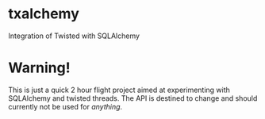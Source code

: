 # txalchemy
Integration of Twisted with SQLAlchemy

# Warning!

This is just a quick 2 hour flight project aimed at experimenting with
SQLAlchemy and twisted threads. The API is destined to change and should
currently not be used for *anything*.

